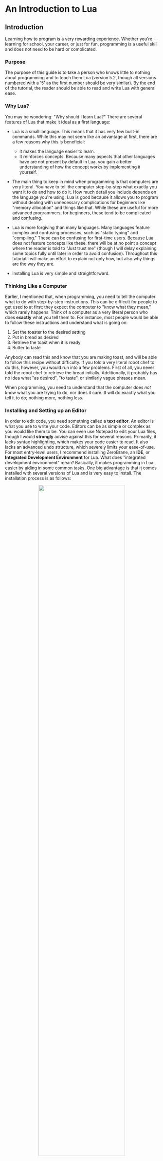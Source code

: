 # An Introduction to Lua

## Introduction

Learning how to program is a very rewarding experience. Whether you're
learning for school, your career, or just for fun, programming is a
useful skill and does not need to be hard or complicated.

### Purpose

The purpose of this guide is to take a person who knows little to nothing
about programming and to teach them Lua (version 5.2, though all versions
numbered with a '5' as the first number should be very similar). By the
end of the tutorial, the reader should be able to read and write Lua
with general ease.

### Why Lua?

You may be wondering: "Why should I learn Lua?" There are several features
of Lua that make it ideal as a first language:

- Lua is a small language. This means that it has very few built-in
commands.  While this may not seem like an advantage at first, there
are a few reasons why this is beneficial:

	- It makes the language easier to learn.
	- It reinforces concepts. Because many aspects that other
	languages have are not present by default in Lua, you gain a
	better understanding of how the concept works by implementing
	it yourself.

- The main thing to keep in mind when programming is that computers are
very literal. You have to tell the computer step-by-step what exactly you
want it to do and how to do it. How much detail you include depends on
the language you're using: Lua is good because it allows you to program
without dealing with unnecessary complications for beginners like "memory
allocation" and things like that. While these are useful for more advanced
programmers, for beginners, these tend to be complicated and confusing.

- Lua is more forgiving than many languages. Many languages
feature complex and confusing processes, such as "static typing" and
"compiling." These can be confusing for first-time users. Because Lua does
not feature concepts like these, there will be at no point a concept where
the reader is told to "Just trust me" (though I will delay explaining
some topics fully until later in order to avoid confusion). Throughout
this tutorial I will make an effort to explain not only how, but also
why things are the way they are.

- Installing Lua is very simple and straightforward.

### Thinking Like a Computer

Earlier, I mentioned that, when programming, you need to tell the computer
what to do with step-by-step instructions. This can be difficult for
people to get used to at first; they expect the computer to "know what
they mean," which rarely happens. Think of a computer as a very literal
person who does **exactly** what you tell them to. For instance, most
people would be able to follow these instructions and understand what
is going on:

1. Set the toaster to the desired setting
1. Put in bread as desired
1. Retrieve the toast when it is ready
1. Butter to taste

Anybody can read this and know that you are making toast, and will
be able to follow this recipe without difficulty. If you told a very
literal robot chef to do this, however, you would run into a few
problems. First of all, you never told the robot chef to retrieve the
bread initially. Additionally, it probably has no idea what "as desired",
"to taste", or similarly vague phrases mean.

When programming, you need to understand that the computer does *not*
know what you are trying to do, nor does it care. It will do exactly
what you tell it to do; nothing more, nothing less.

### Installing and Setting up an Editor

In order to edit code, you need something called a **text editor**. An
editor is what you use to write your code. Editors can be as simple or
complex as you would like them to be. You can even use Notepad to edit
your Lua files, though I would **strongly** advise against this for
several reasons. Primarily, it lacks syntax highlighting, which makes
your code easier to read. It also lacks an advanced undo structure,
which severely limits your ease-of-use. For most entry-level users, I
recommend installing ZeroBrane, an **IDE**, or **Integrated Development
Environment** for Lua. What does "integrated development environment"
mean? Basically, it makes programming in Lua easier by aiding in some
common tasks. One big advantage is that it comes installed with several
versions of Lua and is very easy to install. The installation process
is as follows:

<center><img src="pictures/installing-zerobrane-01-homepage.png"
style="width: 75%;"/></center>

1. Go to [studio.zerobrane.com](https://studio.zerobrane.com)
1. Select the "Download" tab on the right side of the page

	<center><img
	src="pictures/installing-zerobrane-02-download-page.png"
	style="width: 75%;"/></center>

1. Select the option "*Take me to the download page this time*" for now
(unless you're feeling generous). This program is available for free,
but you can fund the development now (or at a later date) if you desire.

	<center><img src="pictures/installing-zerobrane-03-download.png"
	style="width: 75%;"/></center>

1. Select "*Windows 32bit (exe installer)*" (assuming that you are on
Windows, of course!)


	<center><img
	src="pictures/installing-zerobrane-04-choose-installer-location.png"
	style="width: 75%;"/></center>

1. If you get the option to choose where the installer is downloaded,
put it in your "*Downloads*" directory
1. Once you've selected the directory, click "Save" (*You may not see
these steps if you have not configured your internet browser to allow
you to choose where your downlaods go*)

	<center><img
	src="pictures/installing-zerobrane-05-determine-architecture.png"
	style="width: 75%;"/></center>

1. Now you need to figure out if your computer is 32 or 64 bits. If
you're not sure, open the File Explorer and go to "C:\\". This will be
found either under "This PC" or "My Computer" depending on the age of
your computer. If you have a directory called "Program Files (x86)",
as pictured here, you are using a 64 bit computer; if not, you're using
a 32 bit computer.

	<center><img
	src="pictures/installing-zerobrane-06-run-installer.png"
	style="width: 75%;"/></center>

1. Now, run the installer. This can be done by navigating to the directory
where it was downloaded and double-clicking the installer. It should
be called something like "*ZeroBraneStudioEduPack-1.60-win32.exe*". If
you were not able to choose where the download goes, look in your
"*Downloads*" folder or see if your internet browser will display the
location where it was downloaded.

	<center><img
	src="pictures/installing-zerobrane-07-select-install-location.png"
	style="width: 75%;"/></center>

1. When you run the installer, you should be greeted by this pop-up
dialog box.  If you can't read the text, try holding `Ctrl` and moving
your mouse wheel.  Select the text under the heading "*Destination
folder*" so that it appears blue, like pictured above.

	<center><img
	src="pictures/installing-zerobrane-08-choose-install-location.png"
	style="width: 75%;"/></center>

1. Now you need to choose where the program should be installed. For 64
bit systems, install the program in "*C:\\Program Files (x86)\\ZeroBrane*"
and for 32 bit systems, install the program in "*C:\\Program
Files\\ZeroBrane*".  Note that the location does not matter that much;
it's just good practice to put files in these locations so that they
are easier to find later on. While installing, you will probably be
asked to grant administrator privileges.  Allow the program to run with
administrator privileges in order to install successfully.

	<center><img
	src="pictures/installing-zerobrane-09-welcome-screen.png"
	style="width: 75%;"/></center>

1. Once the installation is completed, you should be greeted with a screen
that looks like this. Congratulations! Your installation is complete.

	<center><img
	src="pictures/installing-zerobrane-10-create-shortcut.png"
	style="width: 75%;"/></center>

1. Next you will want to create a shortcut on your desktop so that it
is easier to run the program. To do this, close or minimize all open
windows and right-click on the desktop (**not** one of the icons). Move
the mouse down until you see the "*New*" option.
1. From the new menu, choose the option "*Shortcut*" to create a shortcut
on your desktop.

	<center><img
	src="pictures/installing-zerobrane-11-shortcut-dialog.png"
	style="width: 75%;"/></center>

1. You should be greeted with a prompt that looks something like the
above.	Select "*Browse*" to locate the program.

	<center><img
	src="pictures/installing-zerobrane-12-choose-path.png"
	style="width: 75%;"/></center>

1. Navigate to the location of the ZeroBrane Studio executable. If
you followed the steps above, it should be in "*C:\\Program Files
(x86)\\ZeroBrane\\*" or "*C:\\Program Files\\ZeroBrane\\*". Select the
executable called `zbstudio`.  (*Note that the "C:\\" directory is located
in either "This PC" or "My Computer" depending on the age of your system*)
1. Once you have selected the executable, select "*OK*" to continue.

	<center><img
	src="pictures/installing-zerobrane-13-finalize-path.png"
	style="width: 75%;"/></center>

1. Once the program has been selected, its path should appear, like
so. Choose "*Next*" to continue.

	<center><img
	src="pictures/installing-zerobrane-14-choose-name.png"
	style="width: 75%;"/></center>

1. Give a name to the program. The name does not matter, so you can
change the name if you want. Just make sure that it makes sense. For
instance, you could change the name from "*zbstudio*" to "*ZeroBrane*"
if you wanted. When you're done, click "*Finish*."

	<center><img src="pictures/installing-zerobrane-15-result.png"
	style="width: 75%;"/> </center>

1. Now you should have a shortcut on your desktop, as you see here. If
you double-click this icon you will launch ZeroBrane studio, bringing
you to the same screen that you saw before.

### Format of this Guide

This guide is broken into several logical sections. In order to keep
yourself organized, and make it easier to review your notes, I recommend
making a folder on your desktop that will contain several folders
within it.

#### Creating a Directory for This Guide

Creating a directory is simple and easy to do, as demonstrated below:

<center><img src="pictures/create-directory-01-desktop.png" style="width:
75%;"/></center>

1. Close or minimize all open windows and right-click on your desktop
(**not** on an icon).
1. Move your mouse over to the "*New*" option.
1. Select the option "*Folder*".

	<center><img src="pictures/create-directory-02-name-directory.png"
	style="width: 75%;"/></center>

1. Now you should have a new folder created on your desktop, as pictured
above.

	<center><img
	src="pictures/create-directory-03-rename-directory.png"
	style="width: 75%;"/></center>

1. Give the folder a name that will help you identify it later, like
"*Lua*" or something like that.

Now you should be ready to keep all of your files organized in one place.

#### Changing the Interpreter

At the beginning of the guide, I said that the version of Lua that you'll
be learning is Lua 5.2. While the versions are all fairly similar, some
minor discrepancies exist from version to version. In order to keep any
of these discrepancies from occurring, the interpreter will need to be
changed in order to reflect this. The **interpreter** is what runs the
Lua scripts that you write. It converts your code into something that
the computer can understand and use.  Changing the interpreter is very
easy to do, as can be seen below:

<center><img src="pictures/change-interpreter.png" style="width: 75%;"/>
</center>

1. Open up ZeroBrane and move your mouse to the "*Project*" heading.
1. Move your mouse down to the "*Lua Interpreter*" section.
1. Select the version "*Lua 5.2*".

Now your program will be run using the Lua 5.2 interpreter.

#### Running the Console

Each sections in this guide is composed of two parts: **Instruction**
and **Exercises**. In the instruction section, commands are entered
through ZeroBrane's interactive console. In the exercises section,
a file is created and run.

The interactive console can be run like so:

<center><img src="pictures/run-console-01-change.png" style="width:
75%;"/> </center>

1. At the bottom of ZeroBrane's window, you should see three tabs,
as pictured above.

	<center><img src="pictures/run-console-02-output.png"
	style="width: 75%;"/></center>

1. Move your mouse over to the one labeled "Local console" and select
it. You should now see the above text telling you that you are working
with the interactive Lua interpreter, also known as the console.

#### Creating a New File

In the exercises section, the entire file is executed all at once. You
can create these files using ZeroBrane, as demonstrated below:

<center><img src="pictures/create-file-01-file-new.png" style="width:
75%;"/>
</center>

1. At the top of the ZeroBrane window, move your mouse over to "*File*".
1. Select the option "*New*".

	<center><img src="pictures/create-file-02-untitled.png"
	style="width: 75%;"/></center>

1. You should now have a new tab open up next to the "*Welcome*" tab,
like so.

	<center><img src="pictures/create-file-03-file-save.png"
	style="width: 75%;"/></center>

1. With the file you want to save selected, go to the "*File*" heading.

1. Select the "*Save*" option. The first time that you save the file,
you should get a pop-up dialog asking you where you would like to save
it, as shown below.

	<center><img src="pictures/create-file-04-file-dialog.png"
	style="width: 75%;"/></center>

1. You will want to keep all of your files located in logical places so
that they are easier to find, such as the folder you made earlier. For
this tutorial, I recommend saving all of your files in a folder on
your desktop.  To do this, select the "*Desktop*" option on the side of
the file explorer, as pictured above. If you do not see this option, you
will have to go to "*C:\\Users\\YOURNAME\\Desktop\\*", where *YOURNAME*
is your username on your computer.

	<center><img src="pictures/create-file-05-file-dialog-desktop.png"
	style="width: 75%;"/></center>

1. To select the folder that you created earlier, either double-click
the folder or select the folder then click "*Open*".

	<center><img src="pictures/create-file-06-file-dialog-name.png"
	style="width: 75%;"/></center>

1. Give the file a name by clicking in the box labeled "*File name:*"
and giving it a name that you desire, then clicking "*Save*". Here,
I have named my program "*test.lua*".

Once you have created the file, it can be run using the IDE, as
demonstrated below.

#### Running the File

In the exercises code sections, files are run. Running a file is simple
and will comprise the majority of what you do when you're programming.

<center><img src="pictures/run-project-01-run-dialog.png" style="width:
75%;"/> </center>

1. Create a new blank file, as demonstrated in the section [Creating a
New File](#creating-a-new-file).
1. Move your mouse over to the "*Project*" heading
1. Select the first option, "*Run*".

	<center><img src="pictures/run-project-02-output.png"
	style="width: 75%;"/></center>

1. You should see the text below when you run a file. Each line contains
information about your program:

	1. The first line tells you initial settings and information:

		1. The location of the Lua interpeter that you are using
		(`"C:\Program Files (x86)\ZeroBrane\bin\lua52.exe"`).

		1. The `-e io.stdout:setvbuf('no')"` is a command that
		is executed before the code is run. Basically, it makes
		viewing the output easier.

		1. The location of the file being run
		(`"C:\Users\User\Desktop\Lua\test.lua"`).

	1. The second line tells you information about the "*project*",
	which is how ZeroBrane groups Lua files:

		1. `lua52.exe` is the name of the interpreter. This
		shows that it was started and its directory.

		1. The directory `"C:\Program Files
		(x86)\ZeroBrane\myprograms"` refers to the *directory*
		of the Lua file. The directory allows you to use multiple
		files together at once.

	1. The third line tells you about the output of the project:

		1. It ran in `0.05` seconds.
		1. Its **PID**, or Project Identification Number, is
		8600. This number is used by ZeroBrane to keep track of
		your projects.	Your PID will likely be different.





## Variables

Variables contain values. These values can be of several types: `strings`,
`numbers`, `booleans` and more. The type of a variable represents how it
can be used and what it is used for. Variables are the building blocks
of all good code and are an extremely important concept to understand.

### Variable Names and Comments

Variables in Lua can be any series of letter or numbers, as long as
they don't start with a number (the reasoning for this will be given
later). Variables can also contain underscores, but no other special
characters. This is because most of these characters are operators, such
as addition or subtraction. The following are all *valid* variable names
(note that you should **not** run the following in the interpreter):

```lua
variable
name123
this_name
luaIsAwesome
```

The following are all **not** valid variable names (you should **not**
run this section either):

```lua
2songName      -- Variables cannot start with numbers
this variable  -- Variables cannot have spaces
lua-is-awesome -- Variables can only have underscores, letters,
and numbers
```

You may have noticed the "`--`" above. These are called **single-line**
or **one-line comments**. Anything after these two dashes is ignored by
the interpreter. Comments can be used to document your code. The space
after `--` does not have to be present, though I prefer the way it looks
with it.

You can also do **multi-line** or **block comments**, which are like
comments, but span multiple lines. They are opened with "`--[[`" and
closed with "`]]`".  Note that with multi-line comments, there must be
**no** space between `--` and `[[`. You can use multi-line comments, for
example, to make notes about valid variable names. Open up the command
line and type `lua` to go into interactive mode and type the following:

```lua
--[[
Valid variable names:
---------------------
variable
name123
this_name
luaIsAwesome

Invalid variable names:
-----------------------
2songName      -- Variables cannot start with numbers
this variable  -- Variables cannot have spaces
lua-is-awesome -- Variables can only have underscores, letters,
and numbers
]]
```

Notice how nothing happens when you finish. That is because you aren't
doing anything yet. Remember, comments are ignored by the interpreter,
so this is essentially the same as just hitting enter.

In the above examples, you may have noticed that there are many ways to
format variable names. There are two prevailing ways to separate words:

```lua
variableNamesLikeThis

-- or

variable_names_like_this
```

The first is called `camelCase` and the second is called `snake_case`. In
this tutorial I will use camel case simply because I prefer it, though
both methods are perfectly valid.

Note that capitalization **does** matter: `thisVariable` is different from
`THISVARIABLE` and so on.

Variable names should be short but descriptive. The descriptive part is of
more importance than the short part, however. Your variable name needs to
be descriptive to help you remember the purpose of the variable. When in
doubt, go with verboseness over conciseness. This will save you headaches
in the long run, by keeping you from having to search all over the place
for what your variable represents.

### Assigning and Accessing Variables

You **assign** variables with an equal sign. Assigning a variable just
means that you are giving the variable a value.  Variable assignment
looks like this:

```lua
variableName = value
```

**Accessing** variables is done by referencing the name of the
variable. For instance, if you wanted to view the value of a variable,
you would do so like so (enter this into the Lua command line):

```lua
variableName = 5
print( variableName ) -- 5 (You do not need to write comments)
```

The `print` command is used to show the output of values and is part of
Lua's **standard library**. It is called a **function**. A function is
something that will be explained more later, but essentially it is used
to make programming easier.

### Variable Types

In (virtually) all programming languages, variables have what are called
"types." The type of a variable dictates what the variable is used
for. There are several types of variables, but the most common are
`numbers` `strings`, and `booleans`.

#### Numbers

In the above example, `variableName` must conform to the
variable naming specifications (see [Variable Names and
Comments](#variable-names-and-comments) for more) and `value` can be
virtually anything. For instance, if you wanted to assign a variable to
the value of pi, you could do:

```lua
pi = 3.14
print( pi ) -- 3.14
```

In this example, the variable assigned is a **number**. As mentioned
before, there are many types of values a variable can store, and each
type has different uses. Numbers, for instance, are used for mathematical
operations.

Numbers can be stored in many different formats. For instance, if you
wanted to represent a number in scientific notation, you could do the
following:

```lua
speedOfLight = 3e8

-- or

speedOfLight = 3E8

print( speedOfLight ) -- 300000000
```

Numbers can also be stored in hexadecimal with the following notation:

```lua
fourteen = 0xE
fourteen = 0XE
print( fourteen ) -- 14
```

Note that hex numbers **must** be preceded with `0x` or `0X`. This is
the representation used to store hexadecimal numbers, as well as part of
the reason that variable names in Lua cannot be started with numbers,
as there would be ambiguity as to whether you are referencing a number
or assigning a variable.

You can also perform operations and store those values as numbers. For
instance:

```lua
pi = 3.14
r = 1
area = pi * r ^ 2
print( area ) -- 3.14
```

Note that numbers are evaluated in the same way that you follow order
of operations, though parenthesis can be used for clarity if desired.

You can also use a variable in its own assignment if it already
has a value.  For instance, increasing a number by one is called
**incrementing** and decreasing a variable by one is called
**decrementing**. This is done like so:

```lua
numberOfSongs = 3

-- Later, say when a song is added:
numberOfSongs = numberOfSongs + 1
print( numberOfSongs ) -- 4
```

#### Strings

The `string` type is used to store characters. They're called `strings`
because they contain a "string," or series of characters. The name
is somewhat confusing, but their usage isn't.  They're used to
store virtually any information that won't be used as a number or in
mathematical operations.  Strings are surrounded by single quotes or
double quotes. The following are all strings:

```lua
state = "North Carolina"
country = 'United States of America'

print( state ) -- North Carolina
print( country ) -- United States of America
```

Note that you must open and close the string with the same type of
quote. Both formats are valid, though I prefer to use single quotes
because they're easier to type, so that is what I will use throughout
the tutorial.

It is possible to mix single and double quotes, like so:

```lua
sentence = 'She said "No way Jose!"'
response = "I said \"Yes way Jose!\""

print( sentence ) -- She said "No way Jose!"
print( response ) -- I said "Yes way Jose!"
```

Note the `\"` in the second example. This is called "escaping" and
is used to contain double quotes in a string surrounded by double
quotes. Basically, what these do is tell Lua that these quotes are part
of the string and do not represent the end of the string. Note that,
because we used single quotes in the first example, there was no need
to escape the double quotes (though escaping the double quotes there
wouldn't be wrong). Single quotes can also be escaped.

Just as there are operators you can do on numbers, there are operators you
can use on strings. You can combine strings with the "`..`" operator. This
is called **concatenating** strings. You can concatenate multiple strings
at once.

```lua
part1 = 'this'
part2 = 'is'
part3 = 'a'
part4 = 'test'

sentence = part1 .. ' ' .. part2 .. ' ' .. part3 .. ' ' .. part4
print( sentence ) -- this is a test
```

Note that strings can be concatenated even if they are not already
assigned to a variable, as shown in the above demonstration, where the
variables have already been assigned while the spaces (`' '`) have not.

#### Multi-Line Strings

Just as comments can be multiple lines, strings can also be multiple
lines. The syntax for multi-line strings is very similar to multi-line
comments. Recall that multi-line comments look like so:

```lua
--[[
This is a
multi-line comment
]]
```

This is what multi-line strings look like:

```lua
mutliLineString = [[
This text is part of
a multi-line string.

You can use both "double"
and 'single quotes'
without worrying
]]

print( multiLineString )
```

Note that the line after `without worrying` **is** present. To get rid
of this extra line, simply put the `]]` on the same line as `without
worrying`. Also note that the first line after `[[` is ignored.

#### Booleans

If numbers store numbers and strings store strings of characters,
what do booleans store? Booleans store values that represent
"thruthiness." Booeleans have two values: `true` or `false`.

```lua
luaMaster = false
luaLearner = true

print( luaMaster ) -- false
print( luaLearner ) -- true
```

Booleans are useful when dealing in absolutes. For instance, if you
had a variable `carIsRunning`, you would probably use a boolean to
represent if the car is running or not, because the car can either be
on or off. A car cannot be between running and not running; that's not
possible. Similarly, something that a variable represents may only be
in two states. Booleans are used to represent these variables.

#### Nil

Nil is a special type of value in Lua. It is the value used when a
variable is not assigned. For instance, take the example below:

```lua
Index = 1
print( index ) -- nil
```

Note here that the variable assigned is `Index`, while the variable
accessed is `index`. Because these are different variables (remember:
capitalization matters), `index` has not been assigned, so it has no
value. So, `nil` is the value given to variables who have not been
assigned.

You may be wondering: Why is this useful? Why can't Lua just figure out
what variable I'm going for instead of being so pedantic? Because you
don't want your programming language to try to "figure out" anything;
it should do **only** what you tell it to. This is because you can get
hard to find errors if the program thinks you're trying to type one
thing and you mean another.

Additionally, having the `nil` value is useful for several somewhat
complex reasons. These will be explained more later, but what you need to
know now is that it allows you to check if a variable has been assigned
or not.

### The `type` Command

Just like the `print` command is a part of Lua's standard library,
so to is another command: `type`. The `type` command is used to get a
variable's type.  For instance, if you ran

```lua
print( type( 3 ) ) -- number
```

You would get `number`. That's because `3` is a number. You can see all
the variable types represented:

```lua
print( type( 'This is a string' ) ) -- string
print( type( true ) ) -- boolean
print( type( nil ) ) -- nil
```

This command is useful for getting information about a variable.

### Why would I want to use variables?

Variables are extremely useful and are the building blocks for a program.
Variables hold many benefits for programmers:

- Variables make  your code easier to read and understand. Variables
are more descriptive than just numbers or strings. You may not know
exactly what `d = 6.28 * r` means or does, but you know exactly what it
represents in the example below:

```lua
pi = 3.14
tau = 2 * pi
radius = 5
diameter = tau * radius
```

- Variables make changing your code easier. For instance, say your
program gets the area and circumference of a circle. This is what your
program looks like:

```lua
radius = 3
area = 3.14 * radius ^ 2
circumference = 2 * 3.14 * radius
```

- What happens if you decide you want more precision with your
results? You would be forced to change every occurrence of `3.14` with
whatever the new value is. Of course, in this example, that's only two
times. But you can imagine how much of a pain it would be in an actual
program. It's easier to use a variable for `pi`, and to just change
that one value instead of every individual value, avoiding wasted time
and frustration.

In summary, variables:

- Make your code easier to read
- Make changes easier and faster

#### Strings vs Numbers

You may have noticed that strings can store numbers. This may
have caused you to ask yourself, "How do I decide if I should use a
number or a string?" The answer is "It depends." For a simple answer,
numbers that you will be doing mathematical calculations with should be
`numbers`, while numbers that will only be stored or displayed should be
`strings`. For instance, a phone number would usually be stored as a
`string`, as no calculations will be done with a phone number. On the
other hand, a person's age would probably be stored as a `number`, as,
at the very least, it will need to be incremented.

### Exercises

In this section, you will create a file that should act as your
notes. Feel free to add comments liberally to document what it is you're
doing and why. I recommend making a directory on your `Desktop` to keep
all of your files, and naming this file something really clever like
`01 Variable Names and Comments.lua` and opening it with ZeroBrane. Type
the following information to the file:

```lua
info1 = 'This is a string'
info2 = 'Strings can store letters and numbers'

print( info1 )
print( info2 )
```

Now run the project. If you've followed the instructions correctly,
the console should output something like this:

```
This is a string
Strings can store letters and numbers
```

Next, you will want some notes on variable names:

```lua
thisIsCamelCase = true
this_is_snake_case = true

print( thisIsCamelCase )
print( this_is_snake_case )

1invalidName = true
also bad = true
don't-bother = true
```

When you run the file you should see an error that says something like:

```
lua: 01 Variables and Comments.lua:13: unexpected symbol near '1'`
```

Let's break down this error:

- `lua:`: This tells you that the error is a Lua error.

- `01 Variables and Comments.lua`: This is the file in which the error
occurs.

- `13:` This tells you the line on which the error occurred. If the line
isn't exactly 13, don't worry. (In fact, it should probably be past 13
because of all the comments you've added!)

- `unexpected symbol near '1'`: This tells you that there is something
that was not expected near `1`. If you remember from earlier, variable
names in Lua cannot start with numbers. To get rid of this error, change
that line to something like this:

```lua
-- 1invalidName = false
-- Variable names can't start with numbers!
```

When you run the file again, you should get another error:

```
lua: test.lua:14: syntax error near 'bad'
```

This time, the syntax error is near `bad`. This is because variables
in Lua cannot have spaces! The Lua interpreter is expecting something
after the space, such as a comma or equal-sign. To get rid of this,
comment out the line and add some notes.

When you run the file again, you should get yet another error:

```
lua: test.lua:15: unfinished string near ''t-bother = true'
```

This is because the `'` indicates the start of a string. In Lua, strings
can't be multiple lines. (Actually, they can, but you need to use special
characters to indicate this). At any rate, the string isn't enclosed,
so the error is still valid. Get rid of the quote to get rid of that
error message, and add a comment noting so. Now, you're greeted with a
new error:

```
lua: test.lua:15: syntax error near '-'
```

This is because you can't have dashes within a variable name. Comment
out the line to get rid of the error.

Now add the following:

```lua
booleanVariable = true
stringVariable = 'string'
numberVariable = 123
multiLineString = [[
This is a
string that spans
mutliple lines
]]

--[[
This comment also
spans mutliple lines
]]

print( booleanVariable )
print( stringVariable )
print( numberVariable )
print( multiLineString )
print( thisVariableIsNil )
```

**Remember**: This is supposed to serve as *your* notes. Add more if you
think it's necessary. (You should have **much** more than I have here).





## Basic Loops

Sometimes when you are programming, there will be a task that is repeated
many times. For instance, say you want to print your name five times.
You could write something that looks like this:

```lua
name = 'John Smith'

print( name )
print( name )
print( name )
print( name )
print( name )
```

As a programmer, you should strive to be as lazy when typing as
possible. This means that the above code is a big no-no. The main
reason for this is that it is difficult to change. Say, for instance,
you want to print your name 10 times. That means copying and pasting
everything. (***Hopefully*** you didn't consider typing all of that!) This
is unwieldy, but manageable. But what happens if you want to print your
name ***100*** times? This would be a real pain to type and would be
ridiculous. But what about a **variable** number of times? This would
be impossible with what you currently know.  Thankfully, Lua includes
a construct that is ideal for this type of situation: the `for-loop`.

### Numeric For-Loops

Instead of writing everything multiple times, you can use what are called
**numeric for-loops**. The name might be scary, but all it does is do
something a certain number of times.  This is the basic structure of
this loop is (you should **not** run this):

```lua
for VAR = START, END, INCREMENT do
	-- Code
end
```

In the above code, `VAR` is a variable that represents the current index
of the loop. `START` represents the number at which the loop begins,
`END` represents the number at which the loop stops, and `INCREMENT`
is the amount by which to increase (or decrease) `VAR` at the end of
each loop. If `INCREMENT` is not given, it defaults to `1`.

Below is a basic example of a for-loop:

```lua
for index = 1, 5, 1 do
	print( index )
end

--[[
1
2
3
4
5
]]
```

Note that, because the increment is `1` by default, this loop is the
same as

```lua
for index = 1, 5 do
	print( index )
end
```

In most cases, you will want to increment by one, but you can increment by
any real number. For instance, if you wanted even numbers, you could do:

```lua
for i = 2, 10, 2 do
	print( i )
end

--[[
2
4
6
8
10
]]
```

You can also use a variable as the `STOP` or increment. For instance,
in the above example, where you wanted to print your name a certain
amount of times, you would do something like this, changing `times`
to the number of times you would like to print the person's name.

```lua
name = 'John Smith'
times = 100

for index = 1, times do
	print( name )
end
```

This is **much** better than typing all of the original code out and
changing it all the time.

#### Using the Stop and Increment Controllers

You may remember the parts of the for-loop labeled `STOP` and `INCREMENT`
from before. These two variables work in conjunction with each-other
to control how many times the for-loop loops. The loop will continue
until the index will have surpassed `STOP`. Here are some examples of
how different loops work:

```lua
for i = 1, 8, 2 do
	print( i )
end
--[[
1
3
5
7
]]

for i = 8, 1, -2 do
	print( i )
end
--[[
8
6
4
2
]]
```

Note that in each of the above examples, if the loop would have executed
one more time, the index would have surpassed `STOP`.

### While-Loops

While loops rely on [booleans](#booleans) to control their flow. A
while-loop executes **while** the condition is true. For instance, if
you wanted to implement a simple incrementing for-loop, you would do
something like this:

```lua
index = 1
while index < 5 do
	print( index )
	index = index + 1
end

--[[
1
2
3
4
]]
```

A look at how the loop works helps to understand why it prints 1-4 and
not 5.	This is what the loop looks like at each step of execution (do
**not** run the following code; it is simply an illustration of what
is occurring):

```
Is 1 < 5? Yes, so:
	print( 1 )
	index = 1 + 1 -- (index now is equal to 2)
	Check condition again

Is 2 < 5? Yes, so:
	print( 2 )
	index = 2 + 1 -- (index = 3)
	Check condition again

Is 3 < 5? Yes, so:
	print( 3 )
	index = 3 + 1
	Check condition again

Is 4 < 5? Yes, so:
	print( 4 )
	index = 4 + 1
	Check condition again

Is 5 < 5? No, so stop.
```

Now it is obvious why 5 is not output: the loop only executes while the
given condition is `true`, then quits.

Note that it is **essential** to assign the variable *before* the
while-loop.  The concept is a bit complicated, but essentially, you
can't compare `index` and `5` if `index` has no value yet. Consider the
following example:

```lua
index = nil
while index < 10 do
	print( index )
	index = index + 1
end
```

Because you have not assigned `index` a value yet, you will get the error
"Attempt to compare a number with [nil](#nil)." This is because you're
essentially asking the interpreter to compare `nil` with `5`. Because
`nil` has no value, you cannot compare it with a number, hence causing
the error above.

As long as the statement between the `while` and `do` is `true`, the
loop will continue to repeat. The general structure of a while-loop is:

```lua
while ( BOOLEAN ) do
	-- Code
end
```

`BOOLEAN` is a value that is updated every loop. If `BOOLEAN` is **not**
updated every loop, you will end up with an **infinite loop**.

#### Infinite Loops

An infinite loop will execute until you terminate the execution. You
can interrupt the execution of the process by pressing `Ctrl` and `c`
at the same time. This tells the Lua interpreter to quit what it was
doing and is called **breaking** the execution. For instance, type the
following into the interpreter:

```lua
while true do
	print( 'infinite' )
end
```

Notice that this will continue executing until you break it using
`Ctrl+c`.

#### Break

There is also a command that can also be used to abort the execution of
a loop called `break`. This is used if you want to stop the execution
of a loop for any reason. Take the following example:

```lua
index = 1

while index < 5 do
	print( index )
	index = index + 1
	break
	print( 'You should not see this!' )
end
-- 1

print( index ) -- 2
```

Note that the code after the `break` command is not executed. This is
because that part is completely ignored because of the `break` command.

The `break` command ended the loop before the execution completed. This
may not seem useful now, but it will become more useful later when you
have learned about more advanced structures, such as `if-then` statements,
which will be discussed in the next section.

### Repeat-Until Loops

Repeat-until loops are very similar to `while` loops. While `while`
loops execute execute **while** a condition is `true`, `repeat-until`
loops execute until a condition is met. These two loops have the same
output, but their structure is very different:

```lua
-- while-loop
i = 0
while ( i < 5 ) do
	i = i + 1
end
print( i ) -- 5

-- repeat-until loop
i = 0
repeat
	i = i + 1
until ( i > 4 )

print( i ) -- 5
```

You may be wondering: What is the advantage of using a `while` loop versus
a `repeat` loop? Personal preference is certainly one reason, but there is
one other advantage: a `repeat` loop will **always** execute *at least*
one time, while `while` loops may not execute at all. This may seem
odd at first, but it makes sense: If the initial condition of a `while`
loop is `false`, the loop never executes. Test the following loops out:

```lua
i = 5
while i < 5 do
	print( i )
	i = i + 1
end
-- No output from the loop
print( i ) -- 5

i = 5
repeat
	print( i )
	i = i + 1
until i > 4
-- 5
print( i ) -- 6
```

Note that in both of `while` and `repeat` loops, you **can** surround
the boolean expression with parenthesis if you'd like. In fact, all of
the following are valid ways to express loops:

```lua
i = 0
while i < 5 do
	i = i + 1
end
print( i )

i = 0
while ( i < 5 ) do
	i = i + 1
end
print( i )

i = 0
while i < 5 do i = i + 1 end
print( i )
```

All of the following are valid, as well as several other ways. This
is another one of the advantages of Lua: you don't have to format your
code a certain way.  As long as the entire word is complete (i.e. not
separated by a space or new line), it doesn't matter how the code is
formatted. I would **strongly** recommend avoiding the third method,
however, as it is harder to read and understand.

### Exercises

You may have noticed that for-loops, while-loops, and repeat-until loops
can all be used to do the same things. Start by creating a file called
`02 Basic Loops.lua` and creating a for-loop that counts from 1 to 10:

```lua
for 1, 10, 1 do
	print( index )
end
```

You should get an error saying `<name> expected near '1'`. That's because
you forgot to assign `index`! Fix it by changing the loop to:

```lua
for index = 1, 10, 1 do
	print( index )
end
```

Now try going from 10 to 1 with a for-loop:

```lua
for index = 10, 1 do
	print( index )
end
```

You should notice that there is no new output. This is because the
default increment is `1`. Because the index is already past `1`, the
loop does nothing.  To fix this, change the increment to `-1`.

Now make a while-loop that counts from 1 to 10:

```lua
while counter < 10 do
	counter = counter + 1
	print( counter )
end
```

You should get an error that says: `attempt to compare nil with a number`.
That's because you never assigned `counter`. Assign counter to `1`. Now
you should get an output, but wait! The loop prints `2` first, instead
of `1`. To fix this, you need to change `counter` to be `0`. Note that
this happens because you increment the variable, **then** output it,
so while counter *starts* at `1`, it becomes `2` before it is displayed.

Now make a while-loop that counts from 10 to 1:

```lua
downCounter = 10
while downCounter < 1 do
	downCounter = downCounter + 1
	print( downCounter )
end
```

When you run this, you should get no output. That's because the initial
condition is not `true`, so it never executes. Change that to be

```lua
while downCounter > 1 do
```

You should get an infinite loop this time. Remember to break output by
pressing `Ctrl` and `c` at the same time. Can you see why you get an
infinite loop? It's because the condition will never change: 10 > 1,
11 > 1, and so on. You need to change the reassignment of `downCounter`
to decrement (go down by one) instead of increment (increase by one).

Finally, make a repeat-until loop that counts from 1 to 10 and another
that counts from 10 to 1. The first one should look something like this:

```lua
repeat
	print( counter )
	counter = counter + 1
until counter > 9
```

You may have been expecting an error because `counter` was not defined,
but instead what you got was an infinite loop. Why is that? Because you
used `counter` in the first while-loop you created. So you either need to
reassign `counter` or choose another variable (and assign it). Reassign
the variable here, like so:

```lua
counter = 0
repeat
	print( counter )
	counter = counter + 1
until counter > 9
```

Finally, use a repeat-until loop to count from 10 to 1, using the same
variable as you used for the first repeat-until loop:

```lua
repeat
	print( counter )
	counter = counter - 1
until counter < 1
```

***Remember*** to add *lots* of comments to the file! These are your
notes!





## If-Then Statements

Sometimes when you are programming, you only want to do something **if**
some other thing is true. For instance, you may want your while-loop to
quit after it executes 100 times. You would use an **if-then** statement
to do this.  These follow the following structure (you should **not**
run this file):

```lua
if ( BOOLEAN ) then
	-- Code
end
```

For instance, you could display if a person's age is over 18:

```lua
age = 21

if age > 18 then
	print( 'This person is over 18' )
end
-- This person is over 18
```

You may have noticed by now there are several different ways to compare
numbers. You've seen some of them, and may be familiar with some, but
there are still several more which will be discussed below.

### Comparisons

In math, there are several operators that you may be familiar with:

- Equal to
- Not equal to
- Greater than
- Less than
- Greater than or equal to
- Less than or equal to

These can all be expressed in Lua as follows:

| Mathematical expression  | Lua equivalent |
|--------------------------|----------------|
| Equal to		   | `==`	    |
| Not equal to		   | `~=`	    |
| Greater than		   | `>`	    |
| Less than		   | `<`	    |
| Greater than or equal to | `>=`	    |
| Less than or equal to    | `<=`	    |

It may seem odd that "equal to" is `==`, but it actually makes sense:
because `=` is for assignment, `==` is for comparison; it helps to
distinguish the two.

You have already seen some of the above operators in the [Basic
Loops](#basic-loops) section. You can see the operators in-action with
some examples (remember to run this on the interactive Lua command line):

```lua
if 3 > 2 then
	print( '3 > 2' )
end

if 3 >= 3 then
	print( '3 >= 3' )
end

if 3 ~= 2 then
	print( '3 is not equal to 2' )
end
```

Note that all of these commands work **only** for numbers, except for
`==` and `~=`, as demonstrated below:

```lua
str1 = 'This is a test'
str2 = 'This is a test'

if str1 == str2 then
	print( 'These are both tests' )
end

bool1 = true
bool2 = true

if bool1 == bool2 then
	print( 'These booleans are equal' )
end
```

#### The Length Operator

There is also another operator that *only* can be used with strings:
`#`, the **length** operator.  This gives you the length of a string,
in characters. For instance:

```lua
test1 = 'test'
print( #test1 ) -- 4

test2 = 'test2'
print( #test2 ) -- 5

test3 = 'test again'
print( #test3 ) -- 10
```

#### Assigning Booleans

You've seen before that you can assign booleans by giving it either
a value of `true` or `false`. But a boolean can also be assigned by a
value. For instance, if you wanted to represent that a comparison with
a boolean, you could do:

```lua
age = 18

canSmoke = age >= 18
canDrink = ( age >= 21 )

print( 'You can smoke: ', canSmoke ) -- You can smoke: true
print( 'You can drink: ', canDrink ) -- You can smoke: false
```

Note that surrounding the condition in parenthesis, while not required,
is recommended for clarity.

Notice that for `canSmoke`, `age >= 18` returns `true`, because `18 >=
18`. For the `canDrink`, however, `18 >= 21` is `false`, so `canDrink`
is `false`.

This is actually how the comparison in if-then statements work, as
well as the while-loops and repeat-until loops. It simply checks if
the condition is equal to `true`. For instance, the following two if
statements are equivalent:

```lua
name = 'John'

if #name == 4 then
	print( name .. ' is four letters long' )
end

-- or

name = 'John'

if ( #name == 4 ) == true then
	print( name .. ' is four letters long' )
end
```

Notice that the parenthesis in the second example are *completely*
optional, though I **strongly** recommend using them for clarity's sake.

### Else

But what if the comparison is **not true**? Lua includes an extension of
the if-then statement. This is	called **else**. If the condition is not
`true`, the else branch is executed. The basic structure is (not that
you should **not** run this):

```lua
if BOOLEAN then
	-- Code
else
	-- Other code
end
```

Here's an example:

```lua
if 3 > 5 then
	print( 'What\'s going on?' )
else
	print( 'That\'s more like it!' )
end
-- That's more like it!
```

### Elseif

Now we have cases for where the boolean is `true` and `false`. But
what about when you want to make multiple comparisons? You *could*
do something like this (note that you should **not** run this):

```lua
if firstBoolean then
	-- Code
else
	if secondBoolean then
		-- More code
	else
		if thirdBoolean then
			-- Even more code
		else
			-- Etc
		end
	end
end
```

This works, but can become unmanageable very quickly. Instead, Lua has
what is called an **elseif** statement. This is for when a variable can
be in multiple states, such as a string. For instance:

```lua
-- Run this several times, alternating `name` between 'Joe', 'Frank',
and 'Bob'
name = 'Joe'

if name == 'Joe' then
	print( 'Joe is not cool enough to be a part of our club!' )
elseif name == 'Frank' then
	print( 'Frank is almost cool enough to be a part of our club!' )
elseif name == 'Bob' then
	print( 'Bob is definitely not cool enough to be a part of our
	club!' )
else
	print( 'Who are you?' )
end
```

Note that capitalization **does** matter. `'frank'` ~= `'Frank'` and
so on. You can even have if statements within if-then statements. For
instance, if the length of the name is the fallback condition for joining
the secret club mentioned above, you could do this:

```lua
name = 'Joe'

if name == 'Joe' then
	print( 'Joe is not cool enough to be a part of our club!' )
elseif name == 'Frank' then
	print( 'Frank is almost cool enough to be a part of our club!' )
elseif name == 'Bob' then
	print( 'Bob is definitely not cool enough to be a part of our
	club!' )
else
	-- Only let them in if their name is longer than 6 letters
	nameLength = #name
	if nameLength > 6 then
		print( 'You\'re in, ' .. name .. '!' )
	elseif nameLength == 5 then
		print( 'You\'re almost cool enough, ' .. name .. '.' )
	else
		print( 'Sorry, you\'re not cool enough, ' .. name .. '.' )
	end
end
```

### Boolean Operators

Sometimes you would like to do the same thing if two conditions are
met. You **could** do this:

```lua
if cond1 then
	-- Code
elseif cond2 then
	-- Exact same code
else
	-- Etc
end
```

Other times you would like to only execute code if more than one condition
is met. You **could** do this:

```lua
if cond1 then
	if cond2 then
		if cond3 then
			-- Code
		end
	end
end
```

Of course, as I'm sure you're probably thinking by now, there are *much*
better alternatives. Both of the above *work*, but are not flexible
enough to be real solutions. Instead, there are two **boolean operators**:
**or** and **and**.

#### Or

Or works just like you'd expect it to: It returns true if *either*
of the conditions are `true`. For instance:

```lua
print( ( 3 > 1 ) or ( 3 > 5 ) ) -- True
print( ( 3 > 1 ) or ( 3 < 5 ) ) -- True
print( ( 3 < 1 ) or ( 3 < 5 ) ) -- True
print( ( 3 < 1 ) or ( 3 > 5 ) ) -- False
```

This can be utilized within the boolean condition for while loops *or*
if-then statements (see what I did there?):

```lua
iterations = 0
condition = false

while ( iterations <= 100 ) or ( condition ) do
	condition = false
	iterations = iterations + 1
	print( 'Still looping!' )
end

print( 'Done looping!' )
```

```lua
name = 'Blake'

if name == 'John' or #name == 5 then
	print( 'Hiya, ' .. name )
else
	print( 'Who are you?' )
end
```

#### And

While `or` is used for *either* condition, `and` is used for *both*
conditions.  For example:

```lua
superCool = true
superSmart = true

if superCool and superSmart then
	print( 'I am super cool and super smart' )
elseif superCool or superSmart then
	print( 'One out of two \'aint bad!' )
else
	print( 'At least I have my personality!' )
end
```

Try changing around the booleans in the above example to see how that
affects the execution of the code.

#### Not

While `and` and `or` work with two conditions, `not` works with only
one. It **negates** the operation. Essentially what it does is swap the
boolean. For instance:

```lua
cool = true
notCool = not cool

print( cool ) -- true
print( notCool ) -- false
```

But `not` can be used on more than just booleans. In Lua, anything that
is not `false` or `nil` is `true`, so `not` would make those statements
`false`:

```lua
print( not true ) -- false
print( not 100 ) -- false
print( not 'My name is John' ) -- false

print( not false ) -- true
print( not nil ) -- true
```

You can get the "truthiness" of a value by negating it *twice*. For
instance, you know that a string is "truthy", because

```lua
print( not not 'This is truthy' ) -- true
```

This is because `not true` is `false`, so `not not true` is the same as
`not false`, which is `true`.

Because `nil` is `false`, you have to be careful when you're doing if
statements, otherwise a `nil` variable can have unexpected results:

```lua
superCool = true

if SuperCool then
	print( 'I am super cool!' )
else
	print( 'Why am I not cool? :(' )
end
```

Note that, because `SuperCool` is not defined, it evaluates to `nil`,
causing the statement to be `false`.

### Using If-Statements with Break

If you recall from the previous section, you learned about the `break`
command.  Recall also that, with `if-then` statements, if `BOOLEAN` is
`true`, the code executes. Otherwise, nothing happens. So if you wanted
to `break` a `while-loop` after 100 executions, you would do something
like this:

```lua
numberOfTimes = 1
booleanThatWontChange = true

while booleanThatWontChange do
	numberOfTimes = numberOfTimes + 1
	print( numberOfTimes )
	if numberOfTimes > 99 then
		print( 'That loop went on way too long!' )
		break
	end
end
```

### Exercises

Create a file called `03 Conditionals.lua`. Within it, create an
if-elseif-else statement that determines if a person can join your super
secret club. The criterion are:

- If they're a guy:
	- They have to be over 21
	- Their name cannot be over 7 letters long

- If they're a girl:
	- They have to be over 18 and under 30

You need specific reasoning as to why they were denied admission to the
club as well.

There are several ways that you could implement this. Try it yourself
first, before looking at the solution below:

```lua
name = 'John'
age = 23
male = true

if male then
	-- Male
	if age >= 21 then
		if #name <= 7 then
			print( 'You\'re in, ' .. name .. '!' )
			print( 'First round\'s on you!' )
		else
			print( 'Sorry, you\'re name is way too long' )
			print( 'Not enough room on our name tags' )
		end
	else
		print( 'Sorry, you\'ll need to come back when you\'re
		older' )
	end
else
	-- Female
	if age >= 18 then
		if age <= 30 then
			print( 'Come on in, ' .. name )
		else
			print( 'Sorry, you\'re way too old!' )
			print( 'There\'s a retirement home across the
			street' )
		end
	else
		print( 'You\'re not old enough!' )
end
```

When you run the file, if you've typed it **exactly** as I have,
you should get the error `lua: 03 Conditionals.lua:29: 'end' expected
(to close 'if' at line 1) near <eof>.` This error may seem confusing at
first, but after inspection it is a little more clear: `<eof>` if just
a fancy way to represent the **e**nd **o**f **f**ile. That's because
you're missing the `end` to close the `-- Female` if-statement.

Of course, this is not the **only** implementation you can use. As with
any problem, there can be multiple solutions to one problem.

Now say you want to do some error checking to make sure you don't get any
errors if the user accidentally assigns the value incorrectly. Remember
the [`type`](#the-type-command) command? You can use this with an
if-statement to validate the input:

```lua
name = 123
age = '23'
male = nil

if type( name ) ~= 'string' then
	print( 'Invalid input: name must be a string' )
elseif type( age ) ~= 'number' then
	print( 'Invalid input: age must be a number' )
elseif type( male ) ~= 'boolean' then
	print( 'Invalid input: male must be a boolean' )
else
	if male then
		-- Male
		if age >= 21 then
			if #name <= 7 then
				print( 'You\'re in, ' .. name .. '!' )
				print( 'First round\'s on you!' )
			else
				print( 'Sorry, you\'re name is way too
				long' )
				print( 'Not enough room on our name
				tags' )
			end
		else
			print( 'Sorry, you\'ll need to come back when
			you\'re older' )
		end
	else
		-- Female
		if age >= 18 then
			if age <= 30 then
				print( 'Come on in, ' .. name )
			else
				print( 'Sorry, you\'re way too old!' )
				print( 'There\'s a retirement home across
				the street' )
			end
		else
			print( 'You\'re not old enough!' )
	end
end
```
